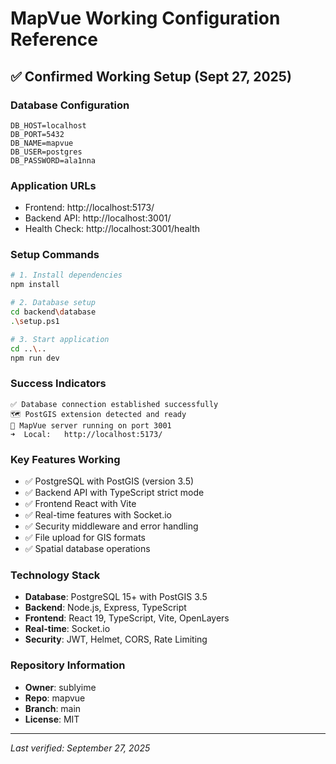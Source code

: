 # MapVue Working Configuration Reference

## ✅ Confirmed Working Setup (Sept 27, 2025)

### Database Configuration
```env
DB_HOST=localhost
DB_PORT=5432
DB_NAME=mapvue
DB_USER=postgres
DB_PASSWORD=ala1nna
```

### Application URLs
- Frontend: http://localhost:5173/
- Backend API: http://localhost:3001/
- Health Check: http://localhost:3001/health

### Setup Commands
```bash
# 1. Install dependencies
npm install

# 2. Database setup
cd backend\database
.\setup.ps1

# 3. Start application
cd ..\..
npm run dev
```

### Success Indicators
```
✅ Database connection established successfully
🗺️ PostGIS extension detected and ready
🚀 MapVue server running on port 3001
➜  Local:   http://localhost:5173/
```

### Key Features Working
- ✅ PostgreSQL with PostGIS (version 3.5)
- ✅ Backend API with TypeScript strict mode
- ✅ Frontend React with Vite
- ✅ Real-time features with Socket.io
- ✅ Security middleware and error handling
- ✅ File upload for GIS formats
- ✅ Spatial database operations

### Technology Stack
- **Database**: PostgreSQL 15+ with PostGIS 3.5
- **Backend**: Node.js, Express, TypeScript
- **Frontend**: React 19, TypeScript, Vite, OpenLayers
- **Real-time**: Socket.io
- **Security**: JWT, Helmet, CORS, Rate Limiting

### Repository Information
- **Owner**: sublyime
- **Repo**: mapvue  
- **Branch**: main
- **License**: MIT

---
*Last verified: September 27, 2025*